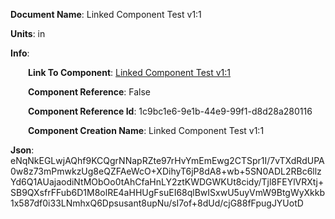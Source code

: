 **Document Name**: Linked Component Test v1:1

**Units**: in

**Info**:

&emsp;&emsp;**Link To Component**: [Linked Component Test v1:1](/data4/linked_components/17Linked%20Component%20Test%20v1-1c9bc1e6-9e1b-44e9-99f1-d8d28a280116/timeline.md/timeline.md)

&emsp;&emsp;**Component Reference**: False

&emsp;&emsp;**Component Reference Id**: 1c9bc1e6-9e1b-44e9-99f1-d8d28a280116

&emsp;&emsp;**Component Creation Name**: Linked Component Test v1:1





**Json**: eNqNkEGLwjAQhf9KCQgrNNapRZte97rHvYmEmEwg2CTSpr1I/7vTXdRdUPA0w8z73mPmwkzUg8eQZFAeWcO+XDihyT6jP8dA8+wb+5SN0ADL2RBc6llzYd6Q1AUajaodiNtMObOo0tAhCfaHnLY2ztKWDGWKUt8cidy/Tjl8FEYlVRXtj+SB9QXsfrFFub6D1M8olRE4aHHUgFsuEI68qlBwISxwU5uyVmW9BtgWyXkkb1x587df0i33LNmhxQ6Dpsusant8upNu/sI7of+8dUd/cjG88fFpugJYUotD

